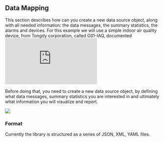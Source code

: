 ## Data Mapping

This section describes how can you create a new data source object, along with all needed 
information: the data messages, the summary statistics, the alarms and devices. For this 
example we will use a simple indoor air quality device, from Tongdy corporation, called
G01-IAQ, documented ![here](http://en.tongdy.com/a/COjiancechanpin/44.html)


Before doing that, you need to create a new data source object, by
defining what data messages, summary statistics you are interested in and ultimately
what information you will visualize and report. 

![](https://github.com/sparvu/lmo/blob/master/docs/img/Tongdy.G01.DS.svg)

### Format
Currently the library is structured as a series of JSON, XML, YAML files.
